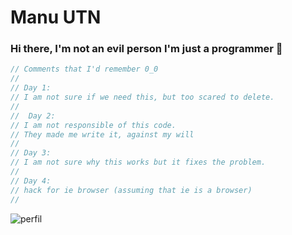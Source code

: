 # Manu UTN
### Hi there, I'm not an evil person I'm just a programmer 👋

```javascript
// Comments that I'd remember 0_0
//
// Day 1:
// I am not sure if we need this, but too scared to delete. 
//
//  Day 2:
// I am not responsible of this code.
// They made me write it, against my will
//
// Day 3:
// I am not sure why this works but it fixes the problem. 
//
// Day 4:
// hack for ie browser (assuming that ie is a browser)
//
```

![perfil](https://user-images.githubusercontent.com/1643177/154865916-b6f8f12c-fee4-43fb-8b35-0b0128d439a8.gif)
